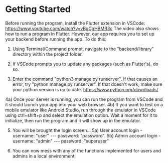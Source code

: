 # Getting Started
Before running the program, install the Flutter extension in VSCode: https://www.youtube.com/watch?v=vBgCgHBMR3c
The video also shows how to run a program in Flutter. However, our app requires you to set up your backend before running the app. To do this:

1) Using Terminal/Command prompt, navigate to the "backend/library" directory within the project folder.

2) If VSCode prompts you to update any packages (such as Flutter's), do so.

3) Enter the command "python3 manage.py runserver". If that causes an error, try "python manage.py runserver". If that doesn't work, make sure your python version is up to date. https://www.python.org/downloads/

4a) Once your server is running, you can run the program from VSCode and it should launch your app into your web browser.
4b) If you want to test on a mobile emulator like Android Studio, run through the emulator in VSCode using ctrl+shift+p and select the emulation option. Wait a moment for it to initialize, then run the program and it will show up in the emulator.

5) You will be brought the login screen...
5a) User account login - username: "user" --- password: "password".
5b) Admin account login - username: "admin" --- password: "superuser"

6) You can now mess with any of the functions implemented for users and admins in a local environment.
